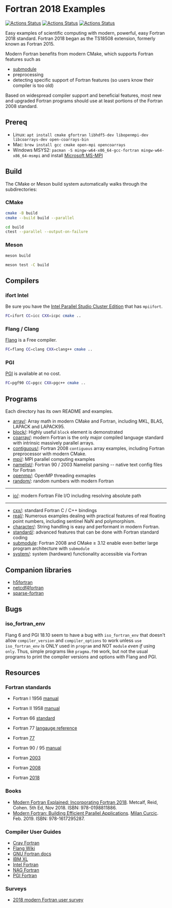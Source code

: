 # Fortran 2018 Examples

[![Actions Status](https://github.com/scivision/fortran2018-examples/workflows/ci_linux/badge.svg)](https://github.com/scivision/fortran2018-examples/actions)
[![Actions Status](https://github.com/scivision/fortran2018-examples/workflows/ci_windows/badge.svg)](https://github.com/scivision/fortran2018-examples/actions)
[![Actions Status](https://github.com/scivision/fortran2018-examples/workflows/ci_macos/badge.svg)](https://github.com/scivision/fortran2018-examples/actions)

Easy examples of scientific computing with modern, powerful, easy Fortran 2018 standard.
Fortran 2018 began as the TS18508 extension, formerly known as Fortran 2015.

Modern Fortran benefits from modern CMake, which supports Fortran features such as

* [submodule](https://github.com/scivision/fortran-submodule)
* preprocessing
* detecting specific support of Fortran features (so users know their compiler is too old)

Based on widespread compiler support and beneficial features, most new and upgraded Fortran programs should use at least portions of the Fortran 2008 standard.

## Prereq

* Linux: `apt install cmake gfortran libhdf5-dev libopenmpi-dev libcoarrays-dev open-coarrays-bin`
* Mac: `brew install gcc cmake open-mpi opencoarrays`
* Windows MSYS2: `pacman -S mingw-w64-x86_64-gcc-fortran mingw-w64-x86_64-msmpi` and install [Microsoft MS-MPI](https://docs.microsoft.com/en-us/message-passing-interface/microsoft-mpi-release-notes)

## Build

The CMake or Meson build system automatically walks through the subdirectories:

### CMake

```sh
cmake -B build
cmake --build build --parallel

cd build
ctest --parallel --output-on-failure
```

### Meson

```sh
meson build

meson test -C build
```

## Compilers

### ifort Intel

Be sure you have the
[Intel Parallel Studio Cluster Edition](https://www.scivision.dev/install-intel-compiler-icc-icpc-ifort/)
that has `mpiifort`.

```bash
FC=ifort CC=icc CXX=icpc cmake ..
```

### Flang / Clang

[Flang](https://www.scivision.dev/flang-compiler-build-tips/) is a Free compiler.

```bash
FC=flang CC=clang CXX=clang++ cmake ..
```

### PGI

[PGI](https://www.scivision.dev/install-pgi-free-compiler/) is available at no cost.

```bash
FC=pgf90 CC=pgcc CXX=pgc++ cmake ..
```

## Programs

Each directory has its own README and examples.

* [array/](./array): Array math in modern CMake and Fortran, including MKL, BLAS, LAPACK and LAPACK95.
* [block/](./block): Highly useful `block` element is demonstrated
* [coarray/](./coarray): modern Fortran is the only major compiled language standard with intrinsic massively parallel arrays.
* [contiguous/](./contiguous): Fortran 2008 `contiguous` array examples, including Fortran preprocessor with modern CMake.
* [mpi/](./mpi): MPI parallel computing examples
* [namelist/](./namelist): Fortran 90 / 2003 Namelist parsing -- native text config files for Fortran
* [openmp/](./openmp): OpenMP threading exmaples
* [random/](./random): random numbers with modern Fortran

---

* [io/](./io): modern Fortran File I/O including resolving absolute path

---

* [cxx/](./cxx): standard Fortran C / C++ bindings
* [real/](./real): Numerous examples dealing with practical features of real floating point numbers, including sentinel NaN and polymorphism.
* [character/](./character): String handling is easy and performant in modern Fortran.
* [standard/](./standard): advanced features that can be done with Fortran standard coding
* [submodule](https://github.com/scivision/fortran-submodule): Fortran 2008 and CMake &ge; 3.12 enable even better large program architecture with `submodule`
* [system/](./system): system (hardware) functionality accessible via Fortran

## Companion libraries

* [h5fortran](https://github.com/scivision/h5fortran)
* [netcdf4fortran](https://github.com/scivision/netcdf4fortran)
* [sparse-fortran](https://github.com/scivision/sparse-fortran)

## Bugs

### iso_fortran_env

Flang 6 and PGI 18.10 seem to have a bug with `iso_fortran_env` that doesn't allow `compiler_version` and `compiler_options` to work unless `use iso_fortran_env` is ONLY used in `program` and NOT `module` *even if* using `only`.
Thus, simple programs like `pragma.f90` work, but not the usual programs to print the compiler versions and options with Flang and PGI.

## Resources

### Fortran standards

* Fortran I 1956 [manual](https://www.fortran.com/FortranForTheIBM704.pdf)
* Fortran II 1958 [manual](http://archive.computerhistory.org/resources/text/Fortran/102653989.05.01.acc.pdf)

* Fortran 66 [standard](http://web.eah-jena.de/~kleine/history/languages/ansi-x3dot9-1966-Fortran66.pdf)

* Fortran 77 [langauge reference](http://physik.uibk.ac.at/hephy/praktikum/fortran_manual.pdf)
* Fortran [77](http://www.fortran.com/F77_std/f77_std.html)

* Fortran 90 / 95 [manual](http://www.chem.ucl.ac.uk/resources/history/people/vanmourik/images/Fortran%2095-manual.pdf)

* Fortran [2003](https://wg5-fortran.org/f2003.html)
* Fortran [2008](https://wg5-fortran.org/f2008.html)
* Fortran [2018](https://wg5-fortran.org/f2018.html)

### Books

* [Modern Fortran Explained: Incorporating Fortran 2018](https://global.oup.com/academic/product/modern-fortran-explained-9780198811886).
  Metcalf, Reid, Cohen. 5th Ed, Nov 2018. ISBN:  978-0198811886.
* [Modern Fortran: Building Efficient Parallel Applications](https://www.manning.com/books/modern-fortran).
  [Milan Curcic](https://twitter.com/realmilancurcic).
  Feb. 2019. ISBN: 978-1617295287.

### Compiler User Guides

* [Cray Fortran](http://pubs.cray.com/content/S-3901/8.7/cray-fortran-reference-manual/fortran-compiler-introduction)
* [Flang Wiki](https://github.com/flang-compiler/flang/wiki)
* [GNU Fortran docs](https://gcc.gnu.org/onlinedocs/)
* [IBM XL](https://www-01.ibm.com/support/docview.wss?uid=swg27036672)
* [Intel Fortran](https://software.intel.com/en-us/fortran-compiler-developer-guide-and-reference)
* [NAG Fortran](https://www.nag.com/nagware/np/r62_doc/manual/compiler.html)
* [PGI Fortran](https://www.pgroup.com/resources/docs/18.10/x86/pvf-user-guide/index.htm)

### Surveys

* [2018 modern Fortran user survey](http://www.fortran.bcs.org/2018/FortranBenefitsSurvey_interimrep_Aug2018.pdf)
